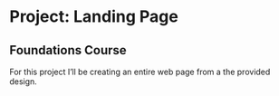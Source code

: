 # Project: Landing Page
## Foundations Course

For this project I’ll be creating an entire web page from a the provided design.

